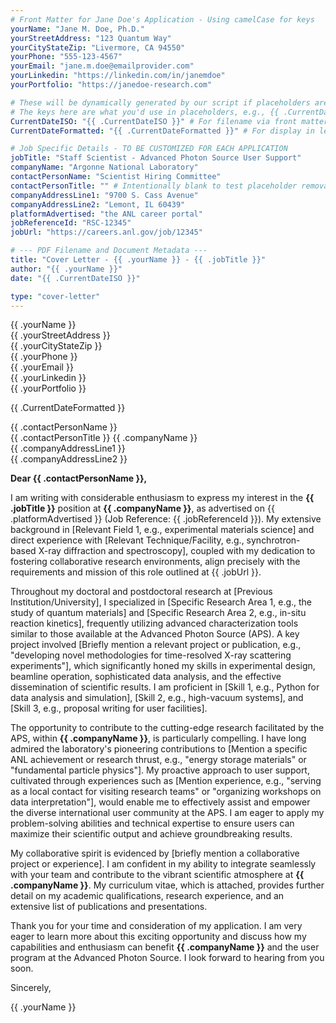```yaml
---
# Front Matter for Jane Doe's Application - Using camelCase for keys
yourName: "Jane M. Doe, Ph.D."
yourStreetAddress: "123 Quantum Way"
yourCityStateZip: "Livermore, CA 94550"
yourPhone: "555-123-4567"
yourEmail: "jane.m.doe@emailprovider.com"
yourLinkedin: "https://linkedin.com/in/janemdoe"
yourPortfolio: "https://janedoe-research.com"

# These will be dynamically generated by our script if placeholders are used
# The keys here are what you'd use in placeholders, e.g., {{ .CurrentDateISO }}
CurrentDateISO: "{{ .CurrentDateISO }}" # For filename via front matter
CurrentDateFormatted: "{{ .CurrentDateFormatted }}" # For display in letter

# Job Specific Details - TO BE CUSTOMIZED FOR EACH APPLICATION
jobTitle: "Staff Scientist - Advanced Photon Source User Support"
companyName: "Argonne National Laboratory"
contactPersonName: "Scientist Hiring Committee"
contactPersonTitle: "" # Intentionally blank to test placeholder removal (should become empty string)
companyAddressLine1: "9700 S. Cass Avenue"
companyAddressLine2: "Lemont, IL 60439"
platformAdvertised: "the ANL career portal"
jobReferenceId: "RSC-12345"
jobUrl: "https://careers.anl.gov/job/12345"

# --- PDF Filename and Document Metadata ---
title: "Cover Letter - {{ .yourName }} - {{ .jobTitle }}"
author: "{{ .yourName }}"
date: "{{ .CurrentDateISO }}"

type: "cover-letter"
---
```


{{ .yourName }}  
{{ .yourStreetAddress }}  
{{ .yourCityStateZip }}  
{{ .yourPhone }}  
{{ .yourEmail }}  
{{ .yourLinkedin }}  
{{ .yourPortfolio }}

{{ .CurrentDateFormatted }}

{{ .contactPersonName }}  
{{ .contactPersonTitle }}  {{ .companyName }}  
{{ .companyAddressLine1 }}  
{{ .companyAddressLine2 }}

**Dear {{ .contactPersonName }},**

I am writing with considerable enthusiasm to express my interest in the **{{ .jobTitle }}** position at **{{ .companyName }}**, as advertised on {{ .platformAdvertised }} (Job Reference: {{ .jobReferenceId }}). My extensive background in [Relevant Field 1, e.g., experimental materials science] and direct experience with [Relevant Technique/Facility, e.g., synchrotron-based X-ray diffraction and spectroscopy], coupled with my dedication to fostering collaborative research environments, align precisely with the requirements and mission of this role outlined at {{ .jobUrl }}.

Throughout my doctoral and postdoctoral research at [Previous Institution/University], I specialized in [Specific Research Area 1, e.g., the study of quantum materials] and [Specific Research Area 2, e.g., in-situ reaction kinetics], frequently utilizing advanced characterization tools similar to those available at the Advanced Photon Source (APS). A key project involved [Briefly mention a relevant project or publication, e.g., "developing novel methodologies for time-resolved X-ray scattering experiments"], which significantly honed my skills in experimental design, beamline operation, sophisticated data analysis, and the effective dissemination of scientific results. I am proficient in [Skill 1, e.g., Python for data analysis and simulation], [Skill 2, e.g., high-vacuum systems], and [Skill 3, e.g., proposal writing for user facilities].

The opportunity to contribute to the cutting-edge research facilitated by the APS, within **{{ .companyName }}**, is particularly compelling. I have long admired the laboratory's pioneering contributions to [Mention a specific ANL achievement or research thrust, e.g., "energy storage materials" or "fundamental particle physics"]. My proactive approach to user support, cultivated through experiences such as [Mention experience, e.g., "serving as a local contact for visiting research teams" or "organizing workshops on data interpretation"], would enable me to effectively assist and empower the diverse international user community at the APS. I am eager to apply my problem-solving abilities and technical expertise to ensure users can maximize their scientific output and achieve groundbreaking results.

My collaborative spirit is evidenced by [briefly mention a collaborative project or experience]. I am confident in my ability to integrate seamlessly with your team and contribute to the vibrant scientific atmosphere at **{{ .companyName }}**. My curriculum vitae, which is attached, provides further detail on my academic qualifications, research experience, and an extensive list of publications and presentations.

Thank you for your time and consideration of my application. I am very eager to learn more about this exciting opportunity and discuss how my capabilities and enthusiasm can benefit **{{ .companyName }}** and the user program at the Advanced Photon Source. I look forward to hearing from you soon.

Sincerely,

{{ .yourName }}

